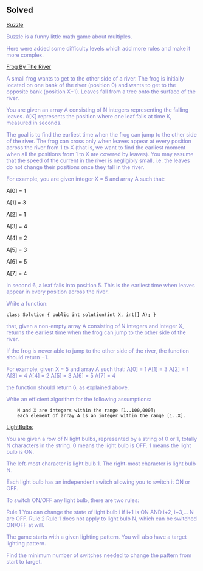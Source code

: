 ## Solved 
<style>
c {color:#807fcd;}
</style>
[Buzzle](https://www.codingame.com/ide/puzzle/buzzle)

<c> Buzzle is a funny little math game about multiples.</c>

<c>Here were added some difficulty levels which add more rules and make it more complex.</c>

[Frog By The River](https://app.codility.com/programmers/lessons/4-counting_elements/frog_river_one/)

<c>A small frog wants to get to the other side of a river. The frog is initially located on one bank of the river 
(position 0) and wants to get to the opposite bank (position X+1). Leaves fall from a tree onto the surface of the river.

<c>You are given an array A consisting of N integers representing the falling leaves. A[K] represents the position where one leaf falls at time K, measured in seconds.

<c>The goal is to find the earliest time when the frog can jump to the other side of the river. The frog can cross only when leaves appear at every position across the river from 1 to X (that is, we want to find the earliest moment when all the positions from 1 to X are covered by leaves). You may assume that the speed of the current in the river is negligibly small, i.e. the leaves do not change their positions once they fall in the river.

<c>For example, you are given integer X = 5 and array A such that:

A[0] = 1

A[1] = 3

A[2] = 1

A[3] = 4

A[4] = 2

A[5] = 3

A[6] = 5

A[7] = 4

<c>In second 6, a leaf falls into position 5. This is the earliest time when leaves appear in every position across the river.

<c>Write a function:

    class Solution { public int solution(int X, int[] A); }

<c>that, given a non-empty array A consisting of N integers and integer X, returns the earliest time when the frog can jump to the other side of the river.

<c>If the frog is never able to jump to the other side of the river, the function should return −1.

<c>For example, given X = 5 and array A such that:
A[0] = 1
A[1] = 3
A[2] = 1
A[3] = 4
A[4] = 2
A[5] = 3
A[6] = 5
A[7] = 4

<c>the function should return 6, as explained above.

<c>Write an efficient algorithm for the following assumptions:

        N and X are integers within the range [1..100,000];
        each element of array A is an integer within the range [1..X].

[LightBulbs](https://www.codingame.com/training/medium/light-bulbs)

<c>You are given a row of N light bulbs, represented by a string of 0 or 1, totally N characters in the string.
0 means the light bulb is OFF.
1 means the light bulb is ON.

<c>The left-most character is light bulb 1.
The right-most character is light bulb N.

<c>Each light bulb has an independent switch allowing you to switch it ON or OFF.

<c>To switch ON/OFF any light bulb, there are two rules:

<c>Rule 1 You can change the state of light bulb i if i+1 is ON AND i+2, i+3,... N are OFF.
Rule 2 Rule 1 does not apply to light bulb N, which can be switched ON/OFF at will.

<c>The game starts with a given lighting pattern.
You will also have a target lighting pattern.

<c>Find the minimum number of switches needed to change the pattern from start to target.</c>

